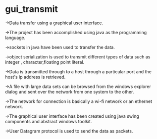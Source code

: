 # gui_transmit
->Data transfer using a graphical user interface.

->The project has been accomplished using java as the programming language.

->sockets in java have been used to transfer the data.

->object serialization is used to transmit different types of data such as integer , character,floating point literal.

->Data is transmitted through to a host through a particular port and the host's ip address is retrieved.

->A file with large data sets can be browsed from the windows explorer dialog and sent over the network from one system to the other.

->The network for connection is basically a wi-fi network or an ethernet network.

->The graphical user interface has been created using java swing components and abstract windows toolkit.

->User Datagram protocol is used to send the data as packets.
